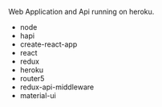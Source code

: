 Web Application and Api running on heroku.

* node
* hapi
* create-react-app
* react
* redux
* heroku
* router5
* redux-api-middleware
* material-ui
